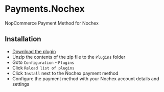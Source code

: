 # Payments.Nochex
NopCommerce Payment Method for Nochex

## Installation

* [Download the plugin](https://github.com/AButler/Payments.Nochex/releases)
* Unzip the contents of the zip file to the `Plugins` folder
* Goto `Configuration` - `Plugins`
* Click `Reload list of plugins`
* Click `Install` next to the Nochex payment method
* Configure the payment method with your Nochex account details and settings
